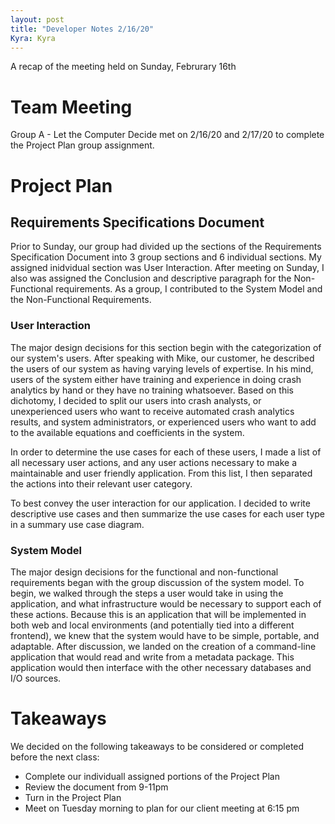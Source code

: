 ```yaml
---
layout: post
title: "Developer Notes 2/16/20"
Kyra: Kyra
---
```


A recap of the meeting held on Sunday, Februrary 16th

# Team Meeting
Group A - Let the Computer Decide met on 2/16/20 and 2/17/20 to complete the Project Plan group assignment.

# Project Plan

## Requirements Specifications Document
Prior to Sunday, our group had divided up the sections of the Requirements Specification Document into 3 group sections and 6 individual sections. My assigned inidvidual section was User Interaction. After meeting on Sunday, I also was assigned the Conclusion and descriptive paragraph for the Non-Functional requirements. As a group, I contributed to the System Model and the Non-Functional Requirements.

### User Interaction
The major design decisions for this section begin with the categorization of our system's users. After speaking with Mike, our customer, he described the users of our system as having varying levels of expertise. In his mind, users of the system either have training and experience in doing crash analytics by hand or they have no training whatsoever. Based on this dichotomy, I decided to split our users into crash analysts, or unexperienced users who want to receive automated crash analytics results, and system administrators, or experienced users who want to add to the available equations and coefficients in the system.

In order to determine the use cases for each of these users, I made a list of all necessary user actions, and any user actions necessary to make a maintainable and user friendly application. From this list, I then separated the actions into their relevant user category.

To best convey the user interaction for our application. I decided to write descriptive use cases and then summarize the use cases for each user type in a summary use case diagram.

### System Model
The major design decisions for the functional and non-functional requirements began with the group discussion of the system model. To begin, we walked through the steps a user would take in using the application, and what infrastructure would be necessary to support each of these actions. Because this is an application that will be implemented in both web and local environments (and potentially tied into a different frontend), we knew that the system would have to be simple, portable, and adaptable. After discussion, we landed on the creation of a command-line application that would read and write from a metadata package. This application would then interface with the other necessary databases and I/O sources.

# Takeaways
We decided on the following takeaways to be considered or completed before the next class:
* Complete our individuall assigned portions of the Project Plan
* Review the document from 9-11pm
* Turn in the Project Plan
* Meet on Tuesday morning to plan for our client meeting at 6:15 pm
